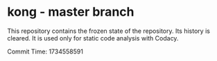 # kong - master branch

This repository contains the frozen state of the repository.
Its history is cleared. It is used only for static code
analysis with Codacy.

Commit Time: 1734558591